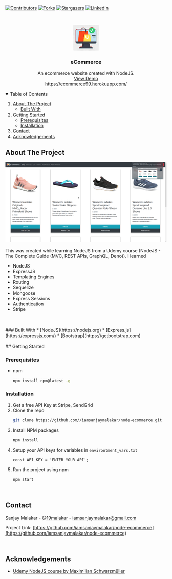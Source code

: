 [![Contributors][contributors-shield]][contributors-url]
[![Forks][forks-shield]][forks-url]
[![Stargazers][stars-shield]][stars-url]
[![LinkedIn][linkedin-shield]][linkedin-url]



<!-- PROJECT LOGO -->
<br />
<p align="center">
  <a href="https://github.com/iamsanjaymalakar/node-ecommerce/">
    <img src="images/logo.png" alt="Logo" width="80" height="80">
  </a>

  <h3 align="center">eCommerce</h3>

  <p align="center">
    An ecommerce website created with NodeJS.
    <br />
    <a href="https://ecommerce99.herokuapp.com/">View Demo</a>
    <br>
    <a href="https://ecommerce99.herokuapp.com/">https://ecommerce99.herokuapp.com/</a>
  </p>
</p>



<!-- TABLE OF CONTENTS -->
<details open="open">
  <summary>Table of Contents</summary>
  <ol>
    <li>
      <a href="#about-the-project">About The Project</a>
      <ul>
        <li><a href="#built-with">Built With</a></li>
      </ul>
    </li>
    <li>
      <a href="#getting-started">Getting Started</a>
      <ul>
        <li><a href="#prerequisites">Prerequisites</a></li>
        <li><a href="#installation">Installation</a></li>
      </ul>
    </li>
    <li><a href="#contact">Contact</a></li>
    <li><a href="#acknowledgements">Acknowledgements</a></li>
  </ol>
</details>



<!-- ABOUT THE PROJECT -->
## About The Project

[![Product Name Screen Shot][product-screenshot]](https://ecommerce99.herokuapp.com/)

This was created while learning NodeJS from a Udemy course (NodeJS - The Complete Guide (MVC, REST APIs, GraphQL, Deno)). I learned
* NodeJS
* ExpressJS
* Templating Engines
* Routing
* Sequelize
* Mongoose
* Express Sessions
* Authentication
* Stripe
<br/>
<br/>
### Built With
* [NodeJS](https://nodejs.org)
* [Express.js](https://expressjs.com/)
* [Bootstrap](https://getbootstrap.com)
<br/>
<br/>
## Getting Started


### Prerequisites
* npm
  ```sh
  npm install npm@latest -g
  ```

### Installation

1. Get a free API Key at Stripe, SendGrid
2. Clone the repo
   ```sh
   git clone https://github.com//iamsanjaymalakar/node-ecommerce.git
   ```
3. Install NPM packages
   ```sh
   npm install
   ```
4. Setup your API keys for variables in `environtment_vars.txt`
   ```JS
   const API_KEY = 'ENTER YOUR API';
   ```
5. Run the project using npm
   ```sh
   npm start
   ``` 



<br>



<!-- CONTACT -->
## Contact

Sanjay Malakar - [@19malakar](https://twitter.com/19malakar) - iamsanjaymalakar@gmail.com

Project Link: [https://github.com/iamsanjaymalakar/node-ecommerce](https://github.com/iamsanjaymalakar/node-ecommerce)

<br>

<!-- ACKNOWLEDGEMENTS -->
## Acknowledgements
* [Udemy NodeJS course by Maximilian Schwarzmüller](https://www.udemy.com/course/nodejs-the-complete-guide/)


[contributors-shield]: https://img.shields.io/github/contributors/iamsanjaymalakar/node-ecommerce.svg?style=for-the-badge
[contributors-url]: https://github.com/iamsanjaymalakar/node-ecommerce/graphs/contributors
[forks-shield]: https://img.shields.io/github/forks/iamsanjaymalakar/node-ecommerce.svg?style=for-the-badge
[forks-url]: https://github.com/iamsanjaymalakar/node-ecommerce/network/members
[stars-shield]: https://img.shields.io/github/stars/iamsanjaymalakar/node-ecommerce.svg?style=for-the-badge
[stars-url]: https://github.com/iamsanjaymalakar/node-ecommerce/stargazers
[linkedin-shield]: https://img.shields.io/badge/-LinkedIn-black.svg?style=for-the-badge&logo=linkedin&colorB=555
[linkedin-url]: https://linkedin.com/in/sanjaymalakar/
[product-screenshot]: images/ss.png